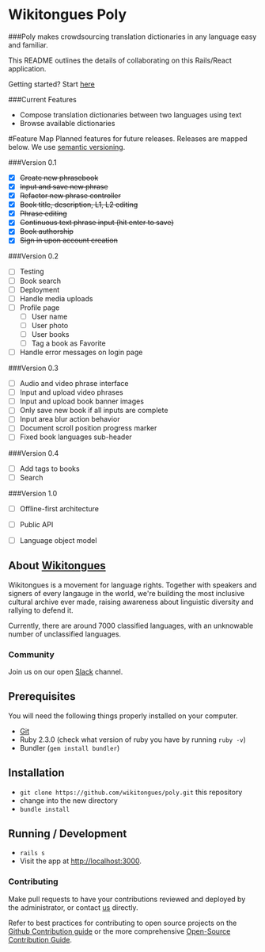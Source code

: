 # Wikitongues Poly

###Poly makes crowdsourcing translation dictionaries in any language easy and familiar.

This README outlines the details of collaborating on this Rails/React application.

Getting started? Start [here](#prerequisites)

###Current Features
* Compose translation dictionaries between two languages using text
* Browse available dictionaries

#Feature Map
Planned features for future releases. Releases are mapped below. We use [semantic versioning](http://semver.org/).

###Version 0.1

- [x] ~~Create new phrasebook~~
- [x] ~~Input and save new phrase~~
- [x] ~~Refactor new phrase controller~~
- [x] ~~Book title, description, L1, L2 editing~~
- [x] ~~Phrase editing~~
- [x] ~~Continuous text phrase input (hit enter to save)~~
- [x] ~~Book authorship~~
- [x] ~~Sign in upon account creation~~

###Version 0.2
- [ ] Testing
- [ ] Book search
- [ ] Deployment
- [ ] Handle media uploads
- [ ] Profile page
  - [ ] User name
  - [ ] User photo
  - [ ] User books
  - [ ] Tag a book as Favorite
- [ ] Handle error messages on login page

###Version  0.3
- [ ] Audio and video phrase interface
- [ ] Input and upload video phrases
- [ ] Input and upload book banner images
- [ ] Only save new book if all inputs are complete
- [ ] Input area blur action behavior
- [ ] Document scroll position progress marker
- [ ] Fixed book languages sub-header

###Version 0.4
- [ ] Add tags to books
- [ ] Search

###Version 1.0

- [ ] Offline-first architecture
- [ ] Public API
- [ ] Language object model


## About [Wikitongues](www.wikitongues.org)
Wikitongues is a movement for language rights.
Together with speakers and signers of every langauge in the world, we're building the most inclusive cultural archive ever made, raising awareness about linguistic diversity and rallying to defend it.

Currently, there are around 7000 classified languages, with an unknowable number of unclassified languages.


### Community
Join us on our open [Slack](http://wikitongues-slack.herokuapp.com/) channel.
  

## Prerequisites
You will need the following things properly installed on your computer.

* [Git](http://git-scm.com/)
* Ruby 2.3.0 (check what version of ruby you have by running `ruby -v`)
* Bundler (`gem install bundler`)

## Installation
* `git clone https://github.com/wikitongues/poly.git` this repository
* change into the new directory
* `bundle install`


## Running / Development
* `rails s`
* Visit the app at [http://localhost:3000](http://localhost:3000).

### Contributing

Make pull requests to have your contributions reviewed and deployed by the administrator, or contact [us](https://github.com/FredericoAndrade) directly.

Refer to best practices for contributing to open source projects on the [Github Contribution guide](https://guides.github.com/activities/contributing-to-open-source/) or the more comprehensive [Open-Source Contribution Guide](http://www.contribution-guide.org/).
